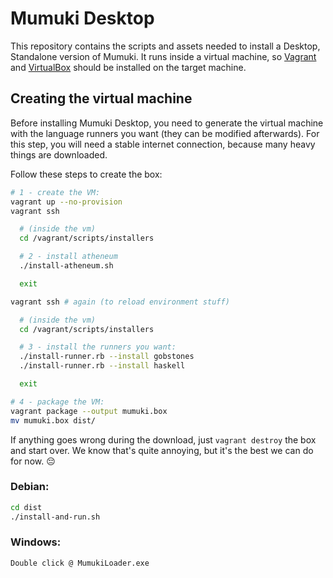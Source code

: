 # Mumuki Desktop

This repository contains the scripts and assets needed to install a Desktop, Standalone version of Mumuki. It runs inside a virtual machine, so [Vagrant](https://www.vagrantup.com/downloads.html) and [VirtualBox](https://www.virtualbox.org/wiki/Downloads) should be installed on the target machine.

## Creating the virtual machine

Before installing Mumuki Desktop, you need to generate the virtual machine with the language runners you want (they can be modified afterwards). For this step, you will need a stable internet connection, because many heavy things are downloaded.

Follow these steps to create the box:

```bash
# 1 - create the VM:
vagrant up --no-provision
vagrant ssh

  # (inside the vm)
  cd /vagrant/scripts/installers

  # 2 - install atheneum
  ./install-atheneum.sh

  exit

vagrant ssh # again (to reload environment stuff)

  # (inside the vm)
  cd /vagrant/scripts/installers

  # 3 - install the runners you want:
  ./install-runner.rb --install gobstones
  ./install-runner.rb --install haskell

  exit

# 4 - package the VM:
vagrant package --output mumuki.box
mv mumuki.box dist/
```

If anything goes wrong during the download, just `vagrant destroy` the box and start over. We know that's quite annoying, but it's the best we can do for now. :pensive:


### Debian:

```bash
cd dist
./install-and-run.sh
```

### Windows:
```bash
Double click @ MumukiLoader.exe
```
